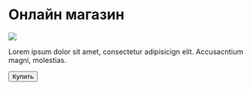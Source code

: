 <!DOCTYPE html>
<html lang="ru">
<head>
    <meta charset="UTF-8">
    <meta http-equiv="X-UA-Compatible" content="IE=edge">
    <meta name="viewport" content="width=device-width, initial-scale=1.0">
    <title>Website</title> 
</head>
<body>
    </div id="main"> 
        <h1>Онлайн магазин</h1>
        <img src="https://www.google.com/url?sa=i&url=https%3A%2F%2Fwww.pngegg.com%2Fru%2Fpng-wmzbi&psig=AOvVaw2Ieblm7gT_tsAteoXUBFLm&ust=1683104910229000&source=images&cd=vfe&ved=0CBIQjhxqFwoTCKCf1sOk1v4CFQAAAAAdAAAAABAE">
        <p>Lorem ipsum dolor sit amet, consectetur adipisicign elit. Accusacntium magni, molestias.</p>
        <button id="buy">Купить</button>
    </div>
</body>
</html>

